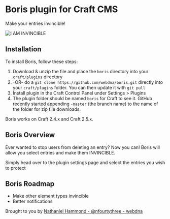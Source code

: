 # Boris plugin for Craft CMS

Make your entries invincible!

![I AM INVINCIBLE](http://x.n43.me/1M300b0w2u1t/boris.gif)

## Installation

To install Boris, follow these steps:

1. Download & unzip the file and place the `boris` directory into your `craft/plugins` directory
1.  -OR- do a `git clone https://github.com/webdna/boris.git` directly into your `craft/plugins` folder.  You can then update it with `git pull`
1. Install plugin in the Craft Control Panel under Settings > Plugins
1. The plugin folder should be named `boris` for Craft to see it.  GitHub recently started appending `-master` (the branch name) to the name of the folder for zip file downloads.

Boris works on Craft 2.4.x and Craft 2.5.x.

## Boris Overview

Ever wanted to stop users from deleting an entry? Now you can! Boris will allow you select entries and make them INVINCIBLE.

Simply head over to the plugin settings page and select the entries you wish to protect

## Boris Roadmap

- Make other element types invincible
- Better notifications

Brought to you by [Nathaniel Hammond - @nfourtythree - webdna](https://webdna.co.uk)
